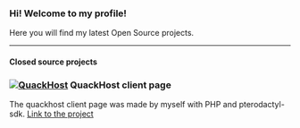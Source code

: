 ### Hi! Welcome to my profile!
Here you will find my latest Open Source projects.


------------

#### Closed source projects
### [![QuackHost](https://client.quackhost.uk/assets/img/logo.png "QuackHost")](http://client.quackhost.uk "QuackHost") QuackHost client page
The quackhost client page was made by myself with PHP and pterodactyl-sdk.
[Link to the project](http://client.quackhost.uk "Link to the project")

